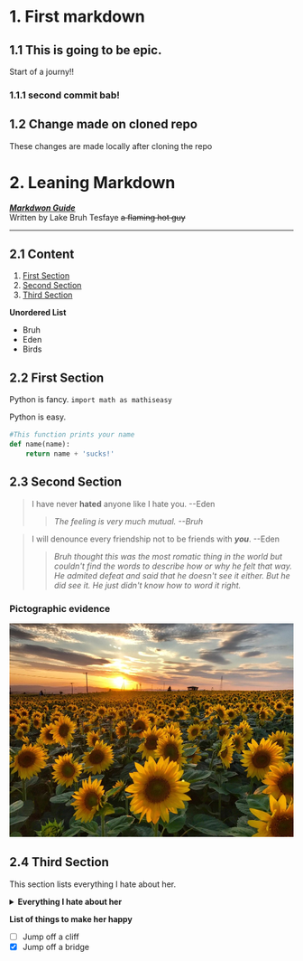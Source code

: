 # 1. First markdown

## 1.1 This is going to be epic.

Start of a journy!!

### 1.1.1 second commit bab!

## 1.2 Change made on cloned repo

These changes are made locally after cloning the repo

# 2. Leaning Markdown

***[Markdwon Guide](https://www.markdownguide.org/)*** <br>
Written by Lake Bruh Tesfaye ~~a flaming hot guy~~

---

## 2.1 Content

1. [First Section](#22-first-section)
1. [Second Section](#23-second-section)
1. [Third Section](#24-third-section)

**Unordered List**

- Bruh
- Eden
- Birds

## 2.2 First Section
Python is fancy. `import math as mathiseasy`

Python is easy.
```py
#This function prints your name
def name(name):
    return name + 'sucks!'
```
## 2.3 Second Section
> I have never **hated** anyone like I hate you. --Eden
>> *The feeling is very much mutual. --Bruh*

> I will denounce every friendship not to be friends with ***you***. --Eden
>> *Bruh thought this was the most romatic thing in the world but couldn't find the words to describe how or why he felt that way. He admited defeat and said that he doesn't see it either. But he did see it. He just didn't know how to word it right.*

### Pictographic evidence


![Eden](./sunflower.jpeg)

## 2.4 Third Section
This section lists everything I hate about her.

<details>
<summary> <b> Everything I hate about her</b> </summary>

- Nothing
- Not a thing
- Absolutely nothing
- Her entire existance
- The fact that she breathes

</details>

**List of things to make her happy**

- [ ] Jump off a cliff
- [x] Jump off a bridge